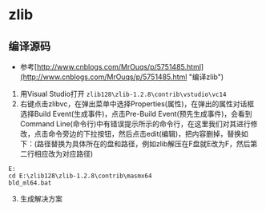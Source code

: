 # zlib
## 编译源码
* 参考[http://www.cnblogs.com/MrOuqs/p/5751485.html](http://www.cnblogs.com/MrOuqs/p/5751485.html "编译zlib") 

1. 用Visual Studio打开 `zlib128\zlib-1.2.8\contrib\vstudio\vc14` 
2. 右键点击zlibvc，在弹出菜单中选择Properties(属性)，在弹出的属性对话框选择Build Event(生成事件)，点击Pre-Build Event(预先生成事件)，会看到Command Line(命令行)中有错误提示所示的命令行，在这里我们对其进行修改，点击命令旁边的下拉按钮，然后点击edit(编辑)，把内容删掉，替换如下：(路径替换为具体所在的盘和路径，例如zlib解压在F盘就E改为F，然后第二行相应改为对应路径)
```
E:
cd E:\zlib128\zlib-1.2.8\contrib\masmx64
bld_ml64.bat
```
3. 生成解决方案

